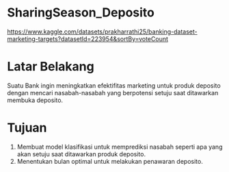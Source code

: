 # SharingSeason_Deposito
https://www.kaggle.com/datasets/prakharrathi25/banking-dataset-marketing-targets?datasetId=223954&sortBy=voteCount

# Latar Belakang
Suatu Bank ingin meningkatkan efektifitas marketing untuk produk deposito dengan mencari nasabah-nasabah yang berpotensi setuju saat ditawarkan membuka deposito.

# Tujuan 
1. Membuat model klasifikasi untuk memprediksi nasabah seperti apa yang akan setuju saat ditawarkan produk deposito.
2. Menentukan bulan optimal untuk melakukan penawaran deposito.

